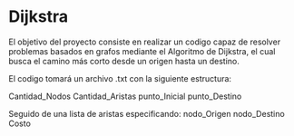 # Dijkstra
El objetivo del proyecto consiste en realizar un codigo capaz de resolver problemas basados en grafos mediante el Algoritmo de Dijkstra,
el cual busca el camino más corto desde un origen hasta un destino.

El codigo tomará un archivo .txt con la siguiente estructura:

Cantidad_Nodos  Cantidad_Aristas
punto_Inicial   punto_Destino

Seguido de una lista de aristas especificando:
nodo_Origen   nodo_Destino  Costo
